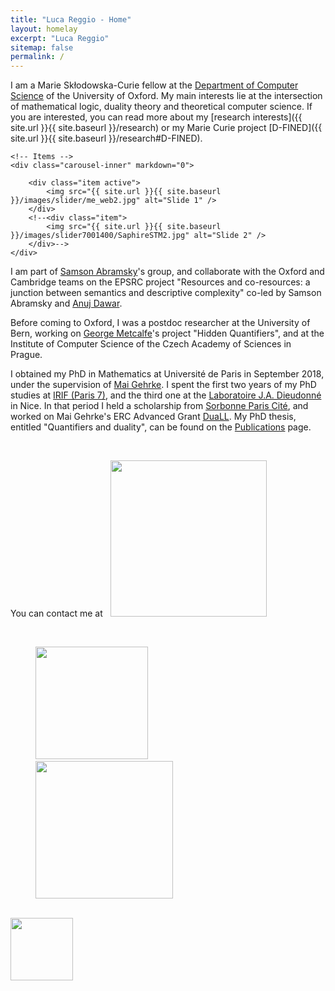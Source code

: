 ```yaml
---
title: "Luca Reggio - Home"
layout: homelay
excerpt: "Luca Reggio"
sitemap: false
permalink: /
---
```


I am a Marie Skłodowska-Curie fellow at the [Department of Computer Science](http://www.cs.ox.ac.uk/) of the University of Oxford. My main interests lie at the intersection of mathematical logic, duality theory and theoretical computer science. If you are interested, you can read more about my [research interests]({{ site.url }}{{ site.baseurl }}/research) or my Marie Curie project [D-FINED]({{ site.url }}{{ site.baseurl }}/research#D-FINED).



<div markdown="0" id="carousel" class="carousel slide" data-ride="carousel" data-interval="5000" data-pause="hover" >
    <!-- Menu -->
    <!--<ol class="carousel-indicators">
        <li data-target="#carousel" data-slide-to="0" class="active"></li>
        <li data-target="#carousel" data-slide-to="1"></li>
        <li data-target="#carousel" data-slide-to="2"></li>
        <li data-target="#carousel" data-slide-to="3"></li>
        <li data-target="#carousel" data-slide-to="4"></li>
        <li data-target="#carousel" data-slide-to="5"></li>
        <li data-target="#carousel" data-slide-to="6"></li>
    </ol>-->

    <!-- Items -->
    <div class="carousel-inner" markdown="0">

        <div class="item active">
            <img src="{{ site.url }}{{ site.baseurl }}/images/slider/me_web2.jpg" alt="Slide 1" />
        </div>
        <!--<div class="item">
            <img src="{{ site.url }}{{ site.baseurl }}/images/slider7001400/SaphireSTM2.jpg" alt="Slide 2" />
        </div>-->
    </div>
  <!--<a class="left carousel-control" href="#carousel" role="button" data-slide="prev">
    <span class="glyphicon glyphicon-chevron-left" aria-hidden="true"></span>
    <span class="sr-only">Previous</span>
  </a>
  <a class="right carousel-control" href="#carousel" role="button" data-slide="next">
    <span class="glyphicon glyphicon-chevron-right" aria-hidden="true"></span>
    <span class="sr-only">Next</span>
  </a>-->
</div>

I am part of [Samson Abramsky](https://www.cs.ox.ac.uk/people/samson.abramsky/)'s group, and collaborate with the Oxford and Cambridge teams on the EPSRC project "Resources and co-resources: a junction between semantics and descriptive complexity" co-led by Samson Abramsky and [Anuj Dawar](https://www.cl.cam.ac.uk/~ad260/).

Before coming to Oxford, I was a postdoc researcher at the University of Bern, working on [George Metcalfe](https://www.math.unibe.ch/about_us/personen/prof_dr_metcalfe_george/index_eng.html)'s project "Hidden Quantifiers", and at the Institute of Computer Science of the Czech Academy of Sciences in Prague.

I obtained my PhD in Mathematics at Université de Paris in September 2018, under the supervision of [Mai Gehrke](https://math.unice.fr/~mgehrke/). I spent the first two years of my PhD studies at [IRIF (Paris 7)](https://www.irif.fr/en/index), and the third one at the [Laboratoire J.A. Dieudonné](https://math.unice.fr/) in Nice. In that period I held a scholarship from [Sorbonne Paris Cité](http://www.sorbonne-paris-cite.fr/en), and worked on Mai Gehrke's ERC Advanced Grant [DuaLL](https://www.irif.fr/~mgehrke/DuaLL.htm). My PhD thesis, entitled "Quantifiers and duality", can be found on the [Publications](publications) page.

<br>

<p>You can contact me at &nbsp; 
  <img src="{{ site.url }}{{ site.baseurl }}/images/email-address.jpg" style="width: 250px"></p>

<!--To this end, we develop novel spectroscopic-imaging scanning tunneling microscopy (SI-STM) tools to visualize the relevant quantum mechanical degrees of freedom. We want to be able to build the perfect instruments to answer the  scientific questions we deem most important (see [Research](research)).

We are located at Leiden University, the birthplace of superconductivity and home to Kamerlingh Onnes, Lorentz, Huygens, Einstein, de Sitter, and others (see e.g. [the wall of signatures from Ehrenfest lecturers](https://www.lorentz.leidenuniv.nl/history/colloquium/muur_heel.html)). We exchange ideas and work with our neighbors from [Quantum Matter & Optics](http://www.physics.leidenuniv.nl/qo-home), as well as with the colleagues from our [world-class theory section](https://www.lorentz.leidenuniv.nl).

 **We are  looking for passionate new PhD students, Postdocs, and Master students to join the team** [(more info)]({{ site.url }}{{ site.baseurl }}/vacancies) **!**-->


<!--We are grateful for funding from Leiden University, [NWO](www.nwo.nl) ([Vidi talent scheme](http://www.nwo.nl/en/research-and-results/programmes/Talent+Scheme) and the [Frontiers in Nanoscience program](https://www.universiteitleiden.nl/en/research/research-projects/science/frontiers-of-nanoscience-nanofront)), and from an [ERC starting grant](https://erc.europa.eu/funding/starting-grants).-->

<br>

<figure class="fourth">
  <img src="{{ site.url }}{{ site.baseurl }}/images/logopic/Logo_Oxford.gif" style="width: 180px"> &nbsp; &nbsp; &nbsp;
  <img src="{{ site.url }}{{ site.baseurl }}/images/logopic/Logo_EC.jpg" style="width: 220px">
</figure>

<br>

  <img src="{{ site.url }}{{ site.baseurl }}/images/shutdown.png" style="width: 100px">
</figure>
